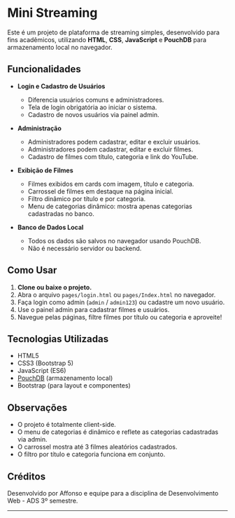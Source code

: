 # Mini Streaming

Este é um projeto de plataforma de streaming simples, desenvolvido para fins acadêmicos, utilizando **HTML**, **CSS**, **JavaScript** e **PouchDB** para armazenamento local no navegador.

## Funcionalidades

- **Login e Cadastro de Usuários**
  - Diferencia usuários comuns e administradores.
  - Tela de login obrigatória ao iniciar o sistema.
  - Cadastro de novos usuários via painel admin.

- **Administração**
  - Administradores podem cadastrar, editar e excluir usuários.
  - Administradores podem cadastrar, editar e excluir filmes.
  - Cadastro de filmes com título, categoria e link do YouTube.

- **Exibição de Filmes**
  - Filmes exibidos em cards com imagem, título e categoria.
  - Carrossel de filmes em destaque na página inicial.
  - Filtro dinâmico por título e por categoria.
  - Menu de categorias dinâmico: mostra apenas categorias cadastradas no banco.

- **Banco de Dados Local**
  - Todos os dados são salvos no navegador usando PouchDB.
  - Não é necessário servidor ou backend.

## Como Usar

1. **Clone ou baixe o projeto.**
2. Abra o arquivo `pages/login.html` ou `pages/Index.html` no navegador.
3. Faça login como admin (`admin` / `admin123`) ou cadastre um novo usuário.
4. Use o painel admin para cadastrar filmes e usuários.
5. Navegue pelas páginas, filtre filmes por título ou categoria e aproveite!

## Tecnologias Utilizadas

- HTML5
- CSS3 (Bootstrap 5)
- JavaScript (ES6)
- [PouchDB](https://pouchdb.com/) (armazenamento local)
- Bootstrap (para layout e componentes)

## Observações

- O projeto é totalmente client-side.
- O menu de categorias é dinâmico e reflete as categorias cadastradas via admin.
- O carrossel mostra até 3 filmes aleatórios cadastrados.
- O filtro por título e categoria funciona em conjunto.

## Créditos

Desenvolvido por Affonso e equipe para a disciplina de Desenvolvimento Web - ADS 3º semestre.

---
